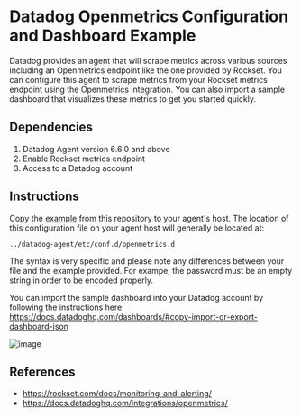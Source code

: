# Datadog Openmetrics Configuration and Dashboard Example
Datadog provides an agent that will scrape metrics across various sources including an Openmetrics endpoint like the one provided by Rockset. You can configure this agent to scrape metrics from your Rockset metrics endpoint using the Openmetrics integration.
You can also import a sample dashboard that visualizes these metrics to get you started quickly.

## Dependencies
1. Datadog Agent version 6.6.0 and above
2. Enable Rockset metrics endpoint
3. Access to a Datadog account

## Instructions
Copy the [example](./openmetrics.d/conf.yaml) from this repository to your agent's host. The location of this configuration file on your agent host will generally be located at:
```
../datadog-agent/etc/conf.d/openmetrics.d
```

The syntax is very specific and please note any differences between your file and the example provided. For exampe, the password must be an empty string in order to be encoded properly.

You can import the sample dashboard into your Datadog account by following the instructions here: https://docs.datadoghq.com/dashboards/#copy-import-or-export-dashboard-json

![image](https://github.com/lukalovosevic/community/assets/62242783/850dd6a2-f9d8-444a-9faa-7ecea01b6268)

## References
- https://rockset.com/docs/monitoring-and-alerting/
- https://docs.datadoghq.com/integrations/openmetrics/
